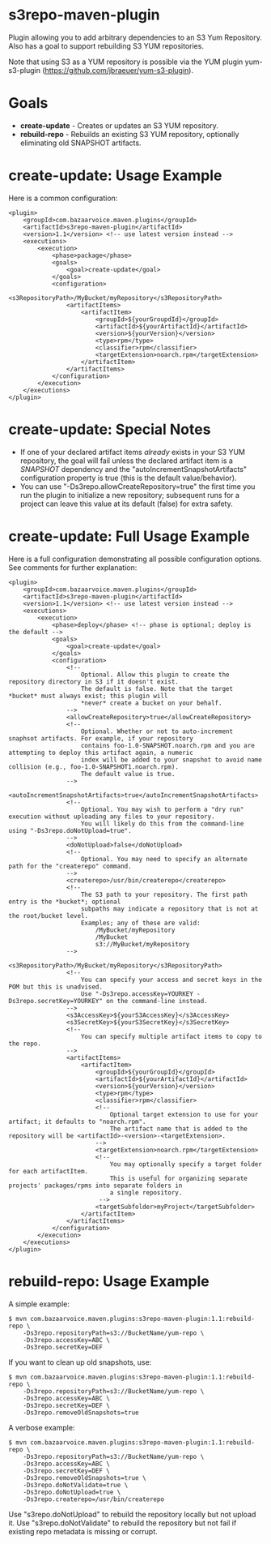 s3repo-maven-plugin
===================

Plugin allowing you to add arbitrary dependencies to an S3 Yum Repository.  Also has a goal to support rebuilding S3 YUM
repositories.

Note that using S3 as a YUM repository is possible via the YUM plugin yum-s3-plugin
(https://github.com/jbraeuer/yum-s3-plugin).

Goals
=====

* __create-update__ - Creates or updates an S3 YUM repository.
* __rebuild-repo__ - Rebuilds an existing S3 YUM repository, optionally eliminating old SNAPSHOT artifacts.

create-update: Usage Example
============================

Here is a common configuration:

    <plugin>
        <groupId>com.bazaarvoice.maven.plugins</groupId>
        <artifactId>s3repo-maven-plugin</artifactId>
        <version>1.1</version> <!-- use latest version instead -->
        <executions>
            <execution>
                <phase>package</phase>
                <goals>
                    <goal>create-update</goal>
                </goals>
                <configuration>
                    <s3RepositoryPath>/MyBucket/myRepository</s3RepositoryPath>
                    <artifactItems>
                        <artifactItem>
                            <groupId>${yourGroupdId}</groupId>
                            <artifactId>${yourArtifactId}</artifactId>
                            <version>${yourVersion}</version>
                            <type>rpm</type>
                            <classifier>rpm</classifier>
                            <targetExtension>noarch.rpm</targetExtension>
                        </artifactItem>
                    </artifactItems>
                </configuration>
            </execution>
        </executions>
    </plugin>

create-update: Special Notes
============================

* If one of your declared artifact items *already* exists in your S3 YUM repository, the goal will fail unless the declared
  artifact item is a *SNAPSHOT* dependency and the "autoIncrementSnapshotArtifacts" configuration property is true (this
is the default value/behavior).
* You can use "-Ds3repo.allowCreateRepository=true" the first time you run the plugin to initialize a new repository; subsequent
  runs for a project can leave this value at its default (false) for extra safety.

create-update: Full Usage Example
=================================

Here is a full configuration demonstrating all possible configuration options. See comments for further explanation:

    <plugin>
        <groupId>com.bazaarvoice.maven.plugins</groupId>
        <artifactId>s3repo-maven-plugin</artifactId>
        <version>1.1</version> <!-- use latest version instead -->
        <executions>
            <execution>
                <phase>deploy</phase> <!-- phase is optional; deploy is the default -->
                <goals>
                    <goal>create-update</goal>
                </goals>
                <configuration>
                    <!--
                        Optional. Allow this plugin to create the repository directory in S3 if it doesn't exist.
                        The default is false. Note that the target *bucket* must always exist; this plugin will
                        *never* create a bucket on your behalf.
                    -->
                    <allowCreateRepository>true</allowCreateRepository>
                    <!--
                        Optional. Whether or not to auto-increment snaphsot artifacts. For example, if your repository
                        contains foo-1.0-SNAPSHOT.noarch.rpm and you are attempting to deploy this artifact again, a numeric
                        index will be added to your snapshot to avoid name collision (e.g., foo-1.0-SNAPSHOT1.noarch.rpm).
                        The default value is true.
                    -->
                    <autoIncrementSnapshotArtifacts>true</autoIncrementSnapshotArtifacts>
                    <!--
                        Optional. You may wish to perform a "dry run" execution without uploading any files to your repository.
                        You will likely do this from the command-line using "-Ds3repo.doNotUpload=true".
                    -->
                    <doNotUpload>false</doNotUpload>
                    <!--
                        Optional. You may need to specify an alternate path for the "createrepo" command.
                    -->
                    <createrepo>/usr/bin/createrepo</createrepo>
                    <!--
                        The S3 path to your repository. The first path entry is the *bucket*; optional
                        subpaths may indicate a repository that is not at the root/bucket level.
                        Examples; any of these are valid:
                            /MyBucket/myRepository
                            /MyBucket
                            s3://MyBucket/myRepository
                    -->
                    <s3RepositoryPath>/MyBucket/myRepository</s3RepositoryPath>
                    <!--
                        You can specify your access and secret keys in the POM but this is unadvised.
                        Use "-Ds3repo.accessKey=YOURKEY -Ds3repo.secretKey=YOURKEY" on the command-line instead.
                    -->
                    <s3AccessKey>${yourS3AccessKey}</s3AccessKey>
                    <s3SecretKey>${yourS3SecretKey}</s3SecretKey>
                    <!--
                        You can specify multiple artifact items to copy to the repo.
                    -->
                    <artifactItems>
                        <artifactItem>
                            <groupId>${yourGroupId}</groupId>
                            <artifactId>${yourArtifactId}</artifactId>
                            <version>${yourVersion}</version>
                            <type>rpm</type>
                            <classifier>rpm</classifier>
                            <!--
                                Optional target extension to use for your artifact; it defaults to "noarch.rpm".
                                The artifact name that is added to the repository will be <artifactId>-<version>-<targetExtension>.
                            -->
                            <targetExtension>noarch.rpm</targetExtension>
                            <!--
                                You may optionally specify a target folder for each artifactItem.
                                This is useful for organizing separate projects' packages/rpms into separate folders in
                                a single repository.
                             -->
                            <targetSubfolder>myProject</targetSubfolder>
                        </artifactItem>
                    </artifactItems>
                </configuration>
            </execution>
        </executions>
    </plugin>

rebuild-repo: Usage Example
===========================

A simple example:

    $ mvn com.bazaarvoice.maven.plugins:s3repo-maven-plugin:1.1:rebuild-repo \
        -Ds3repo.repositoryPath=s3://BucketName/yum-repo \
        -Ds3repo.accessKey=ABC \
        -Ds3repo.secretKey=DEF

If you want to clean up old snapshots, use:

    $ mvn com.bazaarvoice.maven.plugins:s3repo-maven-plugin:1.1:rebuild-repo \
        -Ds3repo.repositoryPath=s3://BucketName/yum-repo \
        -Ds3repo.accessKey=ABC \
        -Ds3repo.secretKey=DEF \
        -Ds3repo.removeOldSnapshots=true

A verbose example:

    $ mvn com.bazaarvoice.maven.plugins:s3repo-maven-plugin:1.1:rebuild-repo \
        -Ds3repo.repositoryPath=s3://BucketName/yum-repo \
        -Ds3repo.accessKey=ABC \
        -Ds3repo.secretKey=DEF \
        -Ds3repo.removeOldSnapshots=true \
        -Ds3repo.doNotValidate=true \
        -Ds3repo.doNotUpload=true \
        -Ds3repo.createrepo=/usr/bin/createrepo

Use "s3repo.doNotUpload" to rebuild the repository locally but not upload it. Use "s3repo.doNotValidate"
to rebuild the repository but not fail if existing repo metadata is missing or corrupt.
